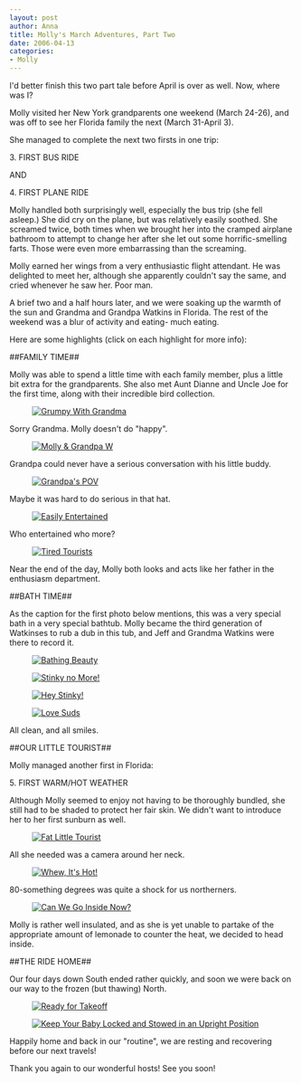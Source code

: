 ```yaml
--- 
layout: post
author: Anna
title: Molly's March Adventures, Part Two
date: 2006-04-13
categories: 
- Molly
---
```


I'd better finish this two part tale before April is over as well. Now, where was I?

Molly visited her New York grandparents one weekend (March 24-26), and was off to see her Florida family the next (March 31-April 3).

She managed to complete the next two firsts in one trip:

3\. FIRST BUS RIDE

AND

4\. FIRST PLANE RIDE

Molly handled both surprisingly well, especially the bus trip (she fell asleep.) She did cry on the plane, but was relatively easily soothed. She screamed twice, both times when we brought her into the cramped airplane bathroom to attempt to change her after she let out some horrific-smelling farts. Those were even more embarrassing than the screaming.

Molly earned her wings from a very enthusiastic flight attendant. He was delighted to meet her, although she apparently couldn't say the same, and cried whenever he saw her. Poor man.

A brief two and a half hours later, and we were soaking up the warmth of the sun and Grandma and Grandpa Watkins in Florida. The rest of the weekend was a blur of activity and eating- much eating.

Here are some highlights (click on each highlight for more info):

##FAMILY TIME##

Molly was able to spend a little time with each family member, plus a little bit extra for the grandparents. She also met Aunt Dianne and Uncle Joe for the first time, along with their incredible bird collection.

<figure><a href="http://www.flickr.com/photo.gne?id=128049126"><img class="photo" src="http://static.flickr.com/1/128049126_34b2973573.jpg" alt="Grumpy With Grandma" border="0"></a> </figure>

Sorry Grandma. Molly doesn't do "happy".

<figure><a href="http://www.flickr.com/photo.gne?id=125704312"><img class="photo" src="http://static.flickr.com/55/125704312_4e6b987661.jpg" alt="Molly &amp; Grandpa W" border="0"></a> </figure>

Grandpa could never have a serious conversation with his little buddy.

<figure><a href="http://www.flickr.com/photo.gne?id=125704297"><img class="photo" src="http://static.flickr.com/36/125704297_037c6decb2.jpg" alt="Grandpa's POV" border="0"></a> </figure>

Maybe it was hard to do serious in that hat.

<figure><a href="http://www.flickr.com/photo.gne?id=128181283"><img class="photo" src="http://static.flickr.com/47/128181283_e29b7e1383.jpg" alt="Easily Entertained" border="0"></a> </figure>

Who entertained who more?

<figure><a href="http://www.flickr.com/photo.gne?id=128050162"><img class="photo" src="http://static.flickr.com/1/128050162_6a87446c0e.jpg" alt="Tired Tourists" border="0"></a> </figure>

Near the end of the day, Molly both looks and acts like her father in the enthusiasm department.

##BATH TIME##

As the caption for the first photo below mentions, this was a very special bath in a very special bathtub. Molly became the third generation of Watkinses to rub a dub in this tub, and Jeff and Grandma Watkins were there to record it.

<figure><a href="http://www.flickr.com/photo.gne?id=125701205"><img class="photo" src="http://static.flickr.com/46/125701205_1fb70933cf.jpg" alt="Bathing Beauty" border="0"></a> </figure>

<figure><a href="http://www.flickr.com/photo.gne?id=126006369"><img class="photo" src="http://static.flickr.com/45/126006369_1c0fa94ed1.jpg" alt="Stinky no More!" border="0"></a> </figure>

<figure><a href="http://www.flickr.com/photo.gne?id=125711528"><img class="photo" src="http://static.flickr.com/38/125711528_2dd6abff9e.jpg" alt="Hey Stinky!" border="0"></a> </figure>

<figure><a href="http://www.flickr.com/photo.gne?id=125702542"><img class="photo" src="http://static.flickr.com/48/125702542_275a959163.jpg" alt="Love Suds" border="0"></a> </figure>

All clean, and all smiles.

##OUR LITTLE TOURIST##

Molly managed another first in Florida:

5\. FIRST WARM/HOT WEATHER

Although Molly seemed to enjoy not having to be thoroughly bundled, she still had to be shaded to protect her fair skin. We didn't want to introduce her to her first sunburn as well.

<figure><a href="http://www.flickr.com/photo.gne?id=128052605"><img class="photo" src="http://static.flickr.com/51/128052605_46a59bde6b.jpg" alt="Fat Little Tourist" border="0"></a> </figure>

All she needed was a camera around her neck.

<figure><a href="http://www.flickr.com/photo.gne?id=128196559"><img class="photo" src="http://static.flickr.com/44/128196559_983294ca5d.jpg" alt="Whew, It's Hot!" border="0"></a> </figure>

80-something degrees was quite a shock for us northerners.

<figure><a href="http://www.flickr.com/photo.gne?id=128196383"><img class="photo" src="http://static.flickr.com/1/128196383_15854c9138.jpg" alt="Can We Go Inside Now?" border="0"></a> </figure>

Molly is rather well insulated, and as she is yet unable to partake of the appropriate amount of lemonade to counter the heat, we decided to head inside.

##THE RIDE HOME##

Our four days down South ended rather quickly, and soon we were back on our way to the frozen (but thawing) North.

<figure><a href="http://www.flickr.com/photo.gne?id=126009887"><img class="photo" src="http://static.flickr.com/52/126009887_b8648631bf.jpg" alt="Ready for Takeoff" border="0"></a> </figure>

<figure><a href="http://www.flickr.com/photo.gne?id=126010626"><img class="photo" src="http://static.flickr.com/1/126010626_2db7caccca.jpg" alt="Keep Your Baby Locked and Stowed in an Upright Position" border="0"></a> </figure>

Happily home and back in our "routine", we are resting and recovering before our next travels!

Thank you again to our wonderful hosts! See you soon!
